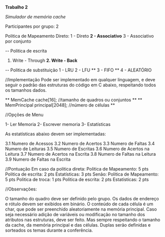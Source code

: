 **Trabalho 2**

*Simulador de memória cache*

Participantes por grupo: 2

Politica de Mapeamento Direto:
1 -  Direto
**2 - Associativo**
3 - Associativo por conjunto

-- Politica de escrita
1. Write - Through
**2. Write - Back**

-- Politica de substituição
1 - LRU
2 - LFU
** 3 - FIFO **
4 - ALEATÓRIO

//Implementação
 Pode ser implementado em qualquer linguagem, e deve seguir o padrão das estruturas do código em C abaixo, respeitando todos os tamanhos dados. 

** MemCache cache[16]; //tamanho de quadros ou conjuntos **
** MemPrincipal principal[2048]; //número de células **


//Opções de Menu

1- Ler Memoria
2- Escrever memoria
3- Estatísticas

As estatísticas abaixo devem ser implementadas:

3.1 Numero de Acessos
3.2 Numero de Acertos
3.3 Numero de Faltas
3.4 Numero de Leituras
3.5 Numero de Escritas
3.6 Numero de Acertos na Leitura
3.7 Numero de Acertos na Escrita
3.8 Numero de Faltas na Leitura
3.9 Numero de Faltas na Escrita


//Pontuação
Em caso da politica direta:
Politica de Mapeamento: 5 pts
 Politica de escrita: 2 pts
Estatísticas: 3 pts
Senão:
Politica de Mapeamento: 5 pts
Politica de troca: 1 pts
Politica de escrita: 2 pts
Estatísticas: 2 pts

//Observações:

O tamanho do quadro deve ser definido pelo grupo.
Os dados de endereço e rótulo devem ser exibidos em binário.
O conteúdo de cada célula é um char, que pode ser preenchido aleatoriamente na memória principal.
Caso seja necessário adição de variáveis ou modificação no tamanho dos atributos nas estruturas, deve ser feito. Mas sempre respeitando o tamanho da cache, da memória principal e das células.
Duplas serão definidas e sorteados os temas durante a conferência.